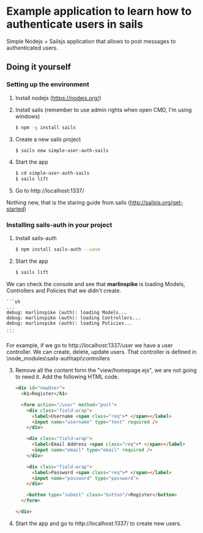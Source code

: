 # Example application to learn how to authenticate users in sails
Simple Nodejs + Sailsjs application that allows to post messages to authenticated users.

## Doing it yourself
### Setting up the environment
1. Install nodejs (https://nodejs.org/)
2. Install sails (remember to use admin rights when open CMD, I'm using windows)

	```sh
	$ npm -g install sails
	```
	
3. Create a new sails project

	```sh
	$ sails new simple-user-auth-sails
	```
	
4. Start the app

	```sh
	$ cd simple-user-auth-sails
	$ sails lift
	```

5. Go to http://localhost:1337/

Nothing new, that is the staring guide from sails (http://sailsjs.org/get-started)

### Installing sails-auth in your project
1. Install sails-auth

	```sh
	$ npm install sails-auth --save
	```

2.	Start the app

	```sh
	$ sails lift
	```

We can check the console and see that **marlinspike** is loading Models, Controllers and Policies that we didn't create.

	```sh
	...
	debug: marlinspike (auth): loading Models...
	debug: marlinspike (auth): loading Controllers...
	debug: marlinspike (auth): loading Policies...
	...
	```

For example, if we go to http://localhost:1337/user	we have a user controller. We can create, delete, update users.
That controller is defined in \node_modules\sails-auth\api\controllers

3. Remove all the content form the "view/homepage.ejs", we are not going to need it. Add the following HTML code.

	```html
	<div id="newUser">
	  <h1>Register</h1>

	  <form action="/user" method="post">
		<div class="field-wrap">
		  <label>Username <span class="req">* </span></label>
		  <input name="username" type="text" required />
		</div>

		<div class="field-wrap">
		  <label>Email Address <span class="req">* </span></label>
		  <input name="email" type="email" required />
		</div>

		<div class="field-wrap">
		  <label>Password <span class="req">* </span></label>
		  <input name="password" type="password">
		</div>

		<button type="submit" class="button"/>Register</button>
	  </form>

	</div>
	```
	
4. Start the app and go to http://localhost:1337/ to create new users.

